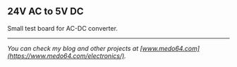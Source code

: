 ## 24V AC to 5V DC ##

Small test board for AC-DC converter.

---

*You can check my blog and other projects at [www.medo64.com](https://www.medo64.com/electronics/).*
